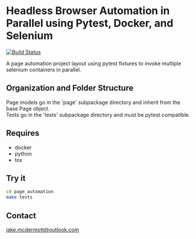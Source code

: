 Headless Browser Automation in Parallel using Pytest, Docker, and Selenium
============================================
[![Build Status](https://img.shields.io/travis/jakemcdermott/page_automation.svg)](https://travis-ci.org/jakemcdermott/page_automation)

A page automation project layout using pytest fixtures to invoke multiple selenium containers in parallel.

Organization and Folder Structure
--------------------------------------------
Page models go in the 'page' subpackage directory and inherit from the base Page object.  
Tests go in the 'tests' subpackage directory and must be pytest compatible.


Requires
--------------------------------------------
- docker
- python
- tox

Try it
--------------------------------------------

```bash
cd page_automation
make tests
```

Contact
--------------------------------------------
jake.mcdermott@outlook.com
